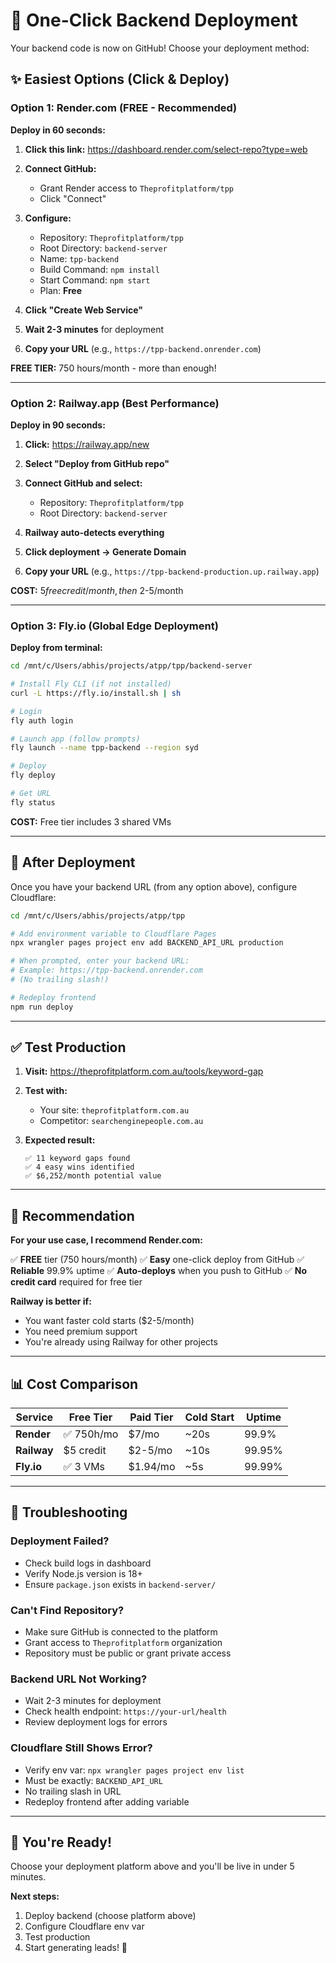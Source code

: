 # 🚀 One-Click Backend Deployment

Your backend code is now on GitHub! Choose your deployment method:

## ✨ Easiest Options (Click & Deploy)

### Option 1: Render.com (FREE - Recommended)

**Deploy in 60 seconds:**

1. **Click this link:** https://dashboard.render.com/select-repo?type=web

2. **Connect GitHub:**
   - Grant Render access to `Theprofitplatform/tpp`
   - Click "Connect"

3. **Configure:**
   - Repository: `Theprofitplatform/tpp`
   - Root Directory: `backend-server`
   - Name: `tpp-backend`
   - Build Command: `npm install`
   - Start Command: `npm start`
   - Plan: **Free**

4. **Click "Create Web Service"**

5. **Wait 2-3 minutes** for deployment

6. **Copy your URL** (e.g., `https://tpp-backend.onrender.com`)

**FREE TIER:** 750 hours/month - more than enough!

---

### Option 2: Railway.app (Best Performance)

**Deploy in 90 seconds:**

1. **Click:** https://railway.app/new

2. **Select "Deploy from GitHub repo"**

3. **Connect GitHub and select:**
   - Repository: `Theprofitplatform/tpp`
   - Root Directory: `backend-server`

4. **Railway auto-detects everything**

5. **Click deployment → Generate Domain**

6. **Copy your URL** (e.g., `https://tpp-backend-production.up.railway.app`)

**COST:** $5 free credit/month, then ~$2-5/month

---

### Option 3: Fly.io (Global Edge Deployment)

**Deploy from terminal:**

```bash
cd /mnt/c/Users/abhis/projects/atpp/tpp/backend-server

# Install Fly CLI (if not installed)
curl -L https://fly.io/install.sh | sh

# Login
fly auth login

# Launch app (follow prompts)
fly launch --name tpp-backend --region syd

# Deploy
fly deploy

# Get URL
fly status
```

**COST:** Free tier includes 3 shared VMs

---

## 🔧 After Deployment

Once you have your backend URL (from any option above), configure Cloudflare:

```bash
cd /mnt/c/Users/abhis/projects/atpp/tpp

# Add environment variable to Cloudflare Pages
npx wrangler pages project env add BACKEND_API_URL production

# When prompted, enter your backend URL:
# Example: https://tpp-backend.onrender.com
# (No trailing slash!)

# Redeploy frontend
npm run deploy
```

---

## ✅ Test Production

1. **Visit:** https://theprofitplatform.com.au/tools/keyword-gap

2. **Test with:**
   - Your site: `theprofitplatform.com.au`
   - Competitor: `searchenginepeople.com.au`

3. **Expected result:**
   ```
   ✅ 11 keyword gaps found
   ✅ 4 easy wins identified
   ✅ $6,252/month potential value
   ```

---

## 🎯 Recommendation

**For your use case, I recommend Render.com:**

✅ **FREE** tier (750 hours/month)
✅ **Easy** one-click deploy from GitHub
✅ **Reliable** 99.9% uptime
✅ **Auto-deploys** when you push to GitHub
✅ **No credit card** required for free tier

**Railway is better if:**
- You want faster cold starts ($2-5/month)
- You need premium support
- You're already using Railway for other projects

---

## 📊 Cost Comparison

| Service | Free Tier | Paid Tier | Cold Start | Uptime |
|---------|-----------|-----------|------------|--------|
| **Render** | ✅ 750h/mo | $7/mo | ~20s | 99.9% |
| **Railway** | $5 credit | $2-5/mo | ~10s | 99.95% |
| **Fly.io** | ✅ 3 VMs | $1.94/mo | ~5s | 99.99% |

---

## 🐛 Troubleshooting

### Deployment Failed?
- Check build logs in dashboard
- Verify Node.js version is 18+
- Ensure `package.json` exists in `backend-server/`

### Can't Find Repository?
- Make sure GitHub is connected to the platform
- Grant access to `Theprofitplatform` organization
- Repository must be public or grant private access

### Backend URL Not Working?
- Wait 2-3 minutes for deployment
- Check health endpoint: `https://your-url/health`
- Review deployment logs for errors

### Cloudflare Still Shows Error?
- Verify env var: `npx wrangler pages project env list`
- Must be exactly: `BACKEND_API_URL`
- No trailing slash in URL
- Redeploy frontend after adding variable

---

## 🎉 You're Ready!

Choose your deployment platform above and you'll be live in under 5 minutes.

**Next steps:**
1. Deploy backend (choose platform above)
2. Configure Cloudflare env var
3. Test production
4. Start generating leads! 🚀
